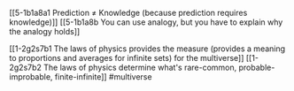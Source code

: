 
[[5-1b1a8a1 Prediction ≠ Knowledge (because prediction requires knowledge)]]
[[5-1b1a8b You can use analogy, but you have to explain why the analogy holds]]

[[1-2g2s7b1 The laws of physics provides the measure (provides a meaning to proportions and averages for infinite sets) for the multiverse]]
[[1-2g2s7b2 The laws of physics determine what's rare-common, probable-improbable, finite-infinite]]
#multiverse 